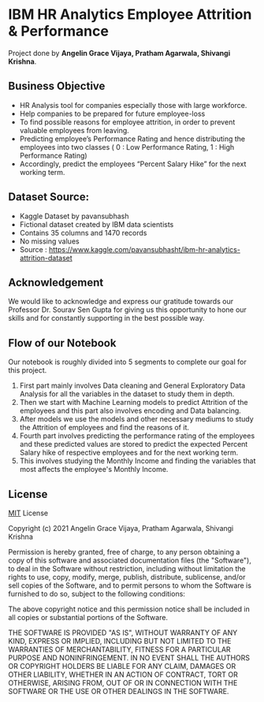 # IBM HR Analytics Employee Attrition & Performance

Project done by **Angelin Grace Vijaya, Pratham Agarwala, Shivangi Krishna**.

## Business Objective 

* HR Analysis tool for companies especially those with large workforce.
* Help companies to be prepared for future employee-loss 
* To find possible reasons for employee attrition, in order to prevent valuable employees from leaving.
* Predicting employee’s Performance Rating and hence distributing the employees into two classes
 ( 0 : Low Performance Rating, 1 : High Performance Rating)
* Accordingly, predict the employees “Percent Salary Hike”  for the next working term.


## Dataset Source:
* Kaggle Dataset by pavansubhash
* Fictional dataset created by IBM data scientists
* Contains 35 columns and 1470 records
* No missing values
* Source : https://www.kaggle.com/pavansubhasht/ibm-hr-analytics-attrition-dataset

## Acknowledgement


We would like to acknowledge and express our gratitude towards our Professor Dr. Sourav Sen Gupta for giving us this opportunity to hone our skills and for constantly supporting in the best possible way.

## Flow of our Notebook
Our notebook is roughly divided into 5 segments to complete our goal for this project.

1. First part mainly involves Data cleaning and General Exploratory Data Analysis for all the variables in the dataset to study them in depth.
2. Then we start with Machine Learning models to predict Attrition of the employees and this part also involves encoding and Data balancing.
3. After models we use the models and other necessary mediums to study the Attrition of employees and find the reasons of it.
4. Fourth part involves predicting the performance rating of the employees and these predicted values are stored to predict the expected Percent Salary hike of respective employees and for the next working term.
5. This involves studying the Monthly Income and finding the variables that most affects the employee's Monthly Income.


## License
[MIT](https://choosealicense.com/licenses/mit/)
License

Copyright (c) 2021 Angelin Grace Vijaya, Pratham Agarwala, Shivangi Krishna

Permission is hereby granted, free of charge, to any person obtaining a copy
of this software and associated documentation files (the "Software"), to deal
in the Software without restriction, including without limitation the rights
to use, copy, modify, merge, publish, distribute, sublicense, and/or sell
copies of the Software, and to permit persons to whom the Software is
furnished to do so, subject to the following conditions:

The above copyright notice and this permission notice shall be included in all
copies or substantial portions of the Software.

THE SOFTWARE IS PROVIDED "AS IS", WITHOUT WARRANTY OF ANY KIND, EXPRESS OR
IMPLIED, INCLUDING BUT NOT LIMITED TO THE WARRANTIES OF MERCHANTABILITY,
FITNESS FOR A PARTICULAR PURPOSE AND NONINFRINGEMENT. IN NO EVENT SHALL THE
AUTHORS OR COPYRIGHT HOLDERS BE LIABLE FOR ANY CLAIM, DAMAGES OR OTHER
LIABILITY, WHETHER IN AN ACTION OF CONTRACT, TORT OR OTHERWISE, ARISING FROM,
OUT OF OR IN CONNECTION WITH THE SOFTWARE OR THE USE OR OTHER DEALINGS IN THE
SOFTWARE.
